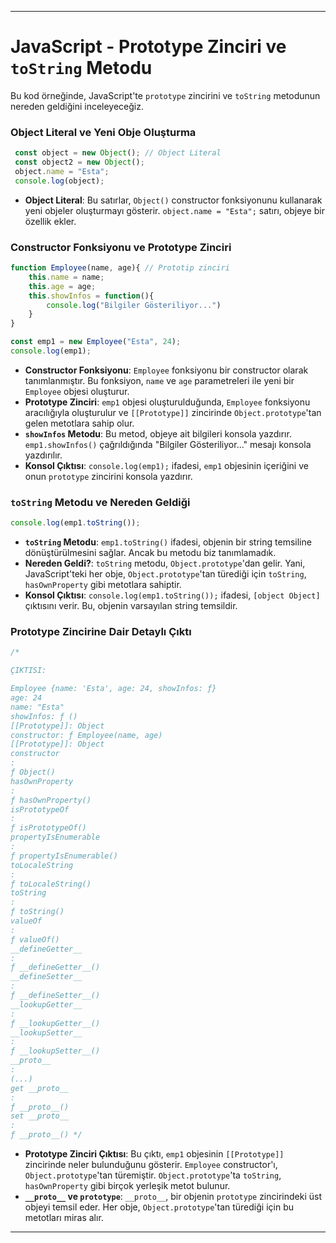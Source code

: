 
---

# JavaScript - Prototype Zinciri ve `toString` Metodu

Bu kod örneğinde, JavaScript'te `prototype` zincirini ve `toString` metodunun nereden geldiğini inceleyeceğiz.

### Object Literal ve Yeni Obje Oluşturma

```javascript
 const object = new Object(); // Object Literal
 const object2 = new Object();
 object.name = "Esta";
 console.log(object);
```

- **Object Literal**: Bu satırlar, `Object()` constructor fonksiyonunu kullanarak yeni objeler oluşturmayı gösterir. `object.name = "Esta";` satırı, objeye bir özellik ekler.


### Constructor Fonksiyonu ve Prototype Zinciri

```javascript
function Employee(name, age){ // Prototip zinciri
    this.name = name;
    this.age = age;
    this.showInfos = function(){
        console.log("Bilgiler Gösteriliyor...")
    }
}

const emp1 = new Employee("Esta", 24);
console.log(emp1);
```

- **Constructor Fonksiyonu**: `Employee` fonksiyonu bir constructor olarak tanımlanmıştır. Bu fonksiyon, `name` ve `age` parametreleri ile yeni bir `Employee` objesi oluşturur.
- **Prototype Zinciri**: `emp1` objesi oluşturulduğunda, `Employee` fonksiyonu aracılığıyla oluşturulur ve `[[Prototype]]` zincirinde `Object.prototype`'tan gelen metotlara sahip olur.
- **`showInfos` Metodu**: Bu metod, objeye ait bilgileri konsola yazdırır. `emp1.showInfos()` çağrıldığında "Bilgiler Gösteriliyor..." mesajı konsola yazdırılır.
- **Konsol Çıktısı**: `console.log(emp1);` ifadesi, `emp1` objesinin içeriğini ve onun `prototype` zincirini konsola yazdırır.

### `toString` Metodu ve Nereden Geldiği

```javascript
console.log(emp1.toString()); 
```

- **`toString` Metodu**: `emp1.toString()` ifadesi, objenin bir string temsiline dönüştürülmesini sağlar. Ancak bu metodu biz tanımlamadık.
- **Nereden Geldi?**: `toString` metodu, `Object.prototype`'dan gelir. Yani, JavaScript'teki her obje, `Object.prototype`'tan türediği için `toString`, `hasOwnProperty` gibi metotlara sahiptir.
- **Konsol Çıktısı**: `console.log(emp1.toString());` ifadesi, `[object Object]` çıktısını verir. Bu, objenin varsayılan string temsildir.

### Prototype Zincirine Dair Detaylı Çıktı

```javascript
/* 

ÇIKTISI: 

Employee {name: 'Esta', age: 24, showInfos: ƒ}
age: 24
name: "Esta"
showInfos: ƒ ()
[[Prototype]]: Object
constructor: ƒ Employee(name, age)
[[Prototype]]: Object
constructor
: 
ƒ Object()
hasOwnProperty
: 
ƒ hasOwnProperty()
isPrototypeOf
: 
ƒ isPrototypeOf()
propertyIsEnumerable
: 
ƒ propertyIsEnumerable()
toLocaleString
: 
ƒ toLocaleString()
toString
: 
ƒ toString()
valueOf
: 
ƒ valueOf()
__defineGetter__
: 
ƒ __defineGetter__()
__defineSetter__
: 
ƒ __defineSetter__()
__lookupGetter__
: 
ƒ __lookupGetter__()
__lookupSetter__
: 
ƒ __lookupSetter__()
__proto__
: 
(...)
get __proto__
: 
ƒ __proto__()
set __proto__
: 
ƒ __proto__() */
```

- **Prototype Zinciri Çıktısı**: Bu çıktı, `emp1` objesinin `[[Prototype]]` zincirinde neler bulunduğunu gösterir. `Employee` constructor'ı, `Object.prototype`'tan türemiştir. `Object.prototype`'ta `toString`, `hasOwnProperty` gibi birçok yerleşik metot bulunur.
- **`__proto__` ve `prototype`**: `__proto__`, bir objenin `prototype` zincirindeki üst objeyi temsil eder. Her obje, `Object.prototype`'tan türediği için bu metotları miras alır.

---
